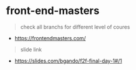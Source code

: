 # front-end-masters

> check all branchs for different level of coures
- https://frontendmasters.com/

> slide link
- https://slides.com/bgando/f2f-final-day-1#/1